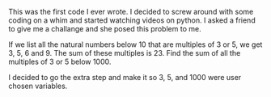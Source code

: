 This was the first code I ever wrote. I decided to screw around with some coding on a whim and started watching videos on python. I asked a friend to give me a challange and she posed this problem to me.

If we list all the natural numbers below 10 that are multiples of 3 or 5, we get 3, 5, 6 and 9. The sum of these multiples is 23.
Find the sum of all the multiples of 3 or 5 below 1000.

I decided to go the extra step and make it so 3, 5, and 1000 were user chosen variables.